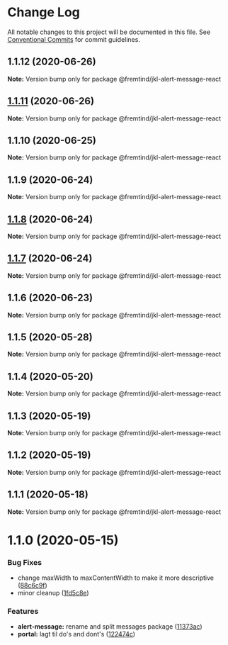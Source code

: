 # Change Log

All notable changes to this project will be documented in this file.
See [Conventional Commits](https://conventionalcommits.org) for commit guidelines.

## 1.1.12 (2020-06-26)

**Note:** Version bump only for package @fremtind/jkl-alert-message-react





## [1.1.11](https://github.com/fremtind/jokul/compare/@fremtind/jkl-alert-message-react@1.1.10...@fremtind/jkl-alert-message-react@1.1.11) (2020-06-26)

**Note:** Version bump only for package @fremtind/jkl-alert-message-react





## 1.1.10 (2020-06-25)

**Note:** Version bump only for package @fremtind/jkl-alert-message-react





## 1.1.9 (2020-06-24)

**Note:** Version bump only for package @fremtind/jkl-alert-message-react





## [1.1.8](https://github.com/fremtind/jokul/compare/@fremtind/jkl-alert-message-react@1.1.7...@fremtind/jkl-alert-message-react@1.1.8) (2020-06-24)

**Note:** Version bump only for package @fremtind/jkl-alert-message-react





## [1.1.7](https://github.com/fremtind/jokul/compare/@fremtind/jkl-alert-message-react@1.1.6...@fremtind/jkl-alert-message-react@1.1.7) (2020-06-24)

**Note:** Version bump only for package @fremtind/jkl-alert-message-react





## 1.1.6 (2020-06-23)

**Note:** Version bump only for package @fremtind/jkl-alert-message-react





## 1.1.5 (2020-05-28)

**Note:** Version bump only for package @fremtind/jkl-alert-message-react





## 1.1.4 (2020-05-20)

**Note:** Version bump only for package @fremtind/jkl-alert-message-react





## 1.1.3 (2020-05-19)

**Note:** Version bump only for package @fremtind/jkl-alert-message-react





## 1.1.2 (2020-05-19)

**Note:** Version bump only for package @fremtind/jkl-alert-message-react





## 1.1.1 (2020-05-18)

**Note:** Version bump only for package @fremtind/jkl-alert-message-react





# 1.1.0 (2020-05-15)


### Bug Fixes

* change maxWidth to maxContentWidth to make it more descriptive ([88c6c9f](https://github.com/fremtind/jokul/commit/88c6c9f2a8ce04b97ae5d636d41b5be0e7157854))
* minor cleanup ([1fd5c8e](https://github.com/fremtind/jokul/commit/1fd5c8ec9b8f7d29513506ce8c507994da8daaae))


### Features

* **alert-message:** rename and split messages package ([11373ac](https://github.com/fremtind/jokul/commit/11373ac88cbfc5ed2604846c742e8a05f8c0561d))
* **portal:** lagt til do's and dont's ([122474c](https://github.com/fremtind/jokul/commit/122474c618ffaafde8e1117df2e985df09166cda))
